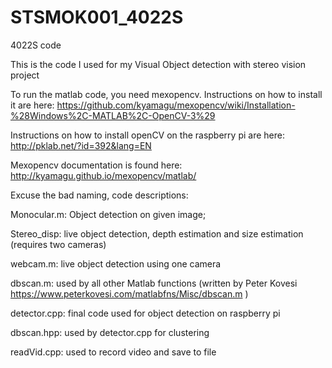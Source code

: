 # STSMOK001_4022S
4022S code

This is the code I used for my Visual Object detection with stereo vision project

To run the matlab code, you need mexopencv. Instructions on how to install it are here: https://github.com/kyamagu/mexopencv/wiki/Installation-%28Windows%2C-MATLAB%2C-OpenCV-3%29

Instructions on how to install openCV on the raspberry pi are here: http://pklab.net/?id=392&lang=EN


Mexopencv documentation is found here: http://kyamagu.github.io/mexopencv/matlab/

Excuse the bad naming, code descriptions:

Monocular.m: Object detection on given image;

Stereo_disp: live object detection, depth estimation and size estimation (requires two cameras)

webcam.m: live object detection using one camera

dbscan.m: used by all other Matlab functions (written by Peter Kovesi https://www.peterkovesi.com/matlabfns/Misc/dbscan.m )

detector.cpp: final code used for object detection on raspberry pi

dbscan.hpp: used by detector.cpp for clustering

readVid.cpp: used to record video and save to file
